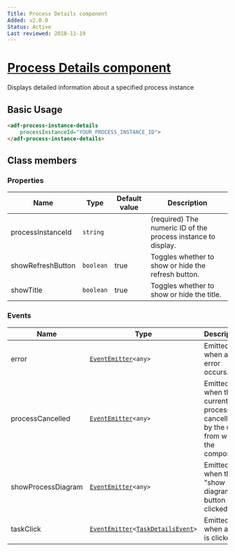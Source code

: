 ```yaml
---
Title: Process Details component
Added: v2.0.0
Status: Active
Last reviewed: 2018-11-19
---
```


# [Process Details component](../../lib/process-services/process-list/components/process-instance-details.component.ts "Defined in process-instance-details.component.ts")

Displays detailed information about a specified process instance

## Basic Usage

```html
<adf-process-instance-details 
    processInstanceId="YOUR_PROCESS_INSTANCE_ID">
</adf-process-instance-details>
```

## Class members

### Properties

| Name | Type | Default value | Description |
| ---- | ---- | ------------- | ----------- |
| processInstanceId | `string` |  | (required) The numeric ID of the process instance to display. |
| showRefreshButton | `boolean` | true | Toggles whether to show or hide the refresh button. |
| showTitle | `boolean` | true | Toggles whether to show or hide the title. |

### Events

| Name | Type | Description |
| ---- | ---- | ----------- |
| error | [`EventEmitter`](https://angular.io/api/core/EventEmitter)`<any>` | Emitted when an error occurs. |
| processCancelled | [`EventEmitter`](https://angular.io/api/core/EventEmitter)`<any>` | Emitted when the current process is cancelled by the user from within the component. |
| showProcessDiagram | [`EventEmitter`](https://angular.io/api/core/EventEmitter)`<any>` | Emitted when the "show diagram" button is clicked. |
| taskClick | [`EventEmitter`](https://angular.io/api/core/EventEmitter)`<`[`TaskDetailsEvent`](../../lib/process-services/task-list/models/task-details.event.ts)`>` | Emitted when a task is clicked. |
